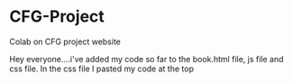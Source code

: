 # CFG-Project
Colab on CFG project website

Hey everyone....i've added my code so far to the book.html file, js file and css file. In the css file I pasted my code at the top 
